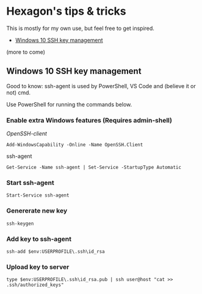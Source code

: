 # Hexagon's tips & tricks

This is mostly for my own use, but feel free to get inspired.

*   [Windows 10 SSH key management](#windows-10-ssh-key-management)

(more to come)

## Windows 10 SSH key management

Good to know: ssh-agent is used by PowerShell, VS Code and (believe it or not) cmd.

Use PowerShell for running the commands below.

### Enable extra Windows features (Requires admin-shell)

*OpenSSH-client*

`Add-WindowsCapability -Online -Name OpenSSH.Client`

ssh-agent

`Get-Service -Name ssh-agent | Set-Service -StartupType Automatic`

### Start ssh-agent

`Start-Service ssh-agent`

### Genererate new key

`ssh-keygen`

### Add key to ssh-agent

`ssh-add $env:USERPROFILE\.ssh\id_rsa`

### Upload key to server

`type $env:USERPROFILE\.ssh\id_rsa.pub | ssh user@host "cat >> .ssh/authorized_keys"`
